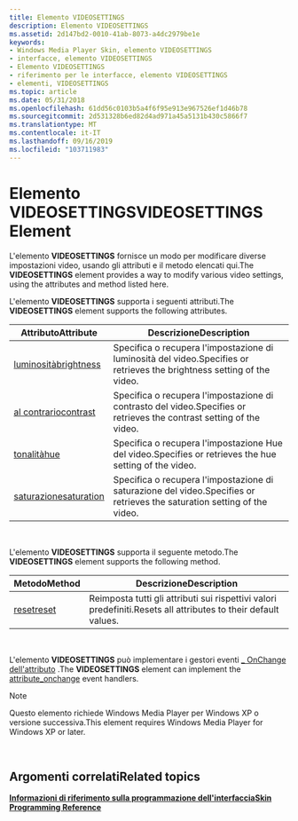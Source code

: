 ```yaml
---
title: Elemento VIDEOSETTINGS
description: Elemento VIDEOSETTINGS
ms.assetid: 2d147bd2-0010-41ab-8073-a4dc2979be1e
keywords:
- Windows Media Player Skin, elemento VIDEOSETTINGS
- interfacce, elemento VIDEOSETTINGS
- Elemento VIDEOSETTINGS
- riferimento per le interfacce, elemento VIDEOSETTINGS
- elementi, VIDEOSETTINGS
ms.topic: article
ms.date: 05/31/2018
ms.openlocfilehash: 61dd56c0103b5a4f6f95e913e967526ef1d46b78
ms.sourcegitcommit: 2d531328b6ed82d4ad971a45a5131b430c5866f7
ms.translationtype: MT
ms.contentlocale: it-IT
ms.lasthandoff: 09/16/2019
ms.locfileid: "103711983"
---
```

# <a name="videosettings-element"></a><span data-ttu-id="685ee-108">Elemento VIDEOSETTINGS</span><span class="sxs-lookup"><span data-stu-id="685ee-108">VIDEOSETTINGS Element</span></span>

<span data-ttu-id="685ee-109">L'elemento **VIDEOSETTINGS** fornisce un modo per modificare diverse impostazioni video, usando gli attributi e il metodo elencati qui.</span><span class="sxs-lookup"><span data-stu-id="685ee-109">The **VIDEOSETTINGS** element provides a way to modify various video settings, using the attributes and method listed here.</span></span>

<span data-ttu-id="685ee-110">L'elemento **VIDEOSETTINGS** supporta i seguenti attributi.</span><span class="sxs-lookup"><span data-stu-id="685ee-110">The **VIDEOSETTINGS** element supports the following attributes.</span></span>



| <span data-ttu-id="685ee-111">Attributo</span><span class="sxs-lookup"><span data-stu-id="685ee-111">Attribute</span></span>                                  | <span data-ttu-id="685ee-112">Descrizione</span><span class="sxs-lookup"><span data-stu-id="685ee-112">Description</span></span>                                                 |
|--------------------------------------------|-------------------------------------------------------------|
| [<span data-ttu-id="685ee-113">luminosità</span><span class="sxs-lookup"><span data-stu-id="685ee-113">brightness</span></span>](videosettings-brightness.md) | <span data-ttu-id="685ee-114">Specifica o recupera l'impostazione di luminosità del video.</span><span class="sxs-lookup"><span data-stu-id="685ee-114">Specifies or retrieves the brightness setting of the video.</span></span> |
| [<span data-ttu-id="685ee-115">al contrario</span><span class="sxs-lookup"><span data-stu-id="685ee-115">contrast</span></span>](videosettings-contrast.md)     | <span data-ttu-id="685ee-116">Specifica o recupera l'impostazione di contrasto del video.</span><span class="sxs-lookup"><span data-stu-id="685ee-116">Specifies or retrieves the contrast setting of the video.</span></span>   |
| [<span data-ttu-id="685ee-117">tonalità</span><span class="sxs-lookup"><span data-stu-id="685ee-117">hue</span></span>](videosettings-hue.md)               | <span data-ttu-id="685ee-118">Specifica o recupera l'impostazione Hue del video.</span><span class="sxs-lookup"><span data-stu-id="685ee-118">Specifies or retrieves the hue setting of the video.</span></span>        |
| [<span data-ttu-id="685ee-119">saturazione</span><span class="sxs-lookup"><span data-stu-id="685ee-119">saturation</span></span>](videosettings-saturation.md) | <span data-ttu-id="685ee-120">Specifica o recupera l'impostazione di saturazione del video.</span><span class="sxs-lookup"><span data-stu-id="685ee-120">Specifies or retrieves the saturation setting of the video.</span></span> |



 

<span data-ttu-id="685ee-121">L'elemento **VIDEOSETTINGS** supporta il seguente metodo.</span><span class="sxs-lookup"><span data-stu-id="685ee-121">The **VIDEOSETTINGS** element supports the following method.</span></span>



| <span data-ttu-id="685ee-122">Metodo</span><span class="sxs-lookup"><span data-stu-id="685ee-122">Method</span></span>                           | <span data-ttu-id="685ee-123">Descrizione</span><span class="sxs-lookup"><span data-stu-id="685ee-123">Description</span></span>                                    |
|----------------------------------|------------------------------------------------|
| [<span data-ttu-id="685ee-124">reset</span><span class="sxs-lookup"><span data-stu-id="685ee-124">reset</span></span>](videosettings-reset.md) | <span data-ttu-id="685ee-125">Reimposta tutti gli attributi sui rispettivi valori predefiniti.</span><span class="sxs-lookup"><span data-stu-id="685ee-125">Resets all attributes to their default values.</span></span> |



 

<span data-ttu-id="685ee-126">L'elemento **VIDEOSETTINGS** può implementare i gestori eventi [ \_ OnChange dell'attributo](attribute-onchange.md) .</span><span class="sxs-lookup"><span data-stu-id="685ee-126">The **VIDEOSETTINGS** element can implement the [attribute\_onchange](attribute-onchange.md) event handlers.</span></span>

> [!Note]  
> <span data-ttu-id="685ee-127">Questo elemento richiede Windows Media Player per Windows XP o versione successiva.</span><span class="sxs-lookup"><span data-stu-id="685ee-127">This element requires Windows Media Player for Windows XP or later.</span></span>

 

## <a name="related-topics"></a><span data-ttu-id="685ee-128">Argomenti correlati</span><span class="sxs-lookup"><span data-stu-id="685ee-128">Related topics</span></span>

<dl> <dt>

[<span data-ttu-id="685ee-129">**Informazioni di riferimento sulla programmazione dell'interfaccia**</span><span class="sxs-lookup"><span data-stu-id="685ee-129">**Skin Programming Reference**</span></span>](skin-programming-reference.md)
</dt> </dl>

 

 




